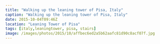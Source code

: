 ```yaml
---
title: "Walking up the leaning tower of Pisa, Italy"
caption: "Walking up the leaning tower of Pisa, Italy"
date: 2015-10-04T09:46Z
location: "Leaning Tower of Pisa"
tags: [italy,leaningtower, pisa, stairs]
image: /images/photos/2015/10/affbec6ed2a5b62aafc81d90c8acf07f.jpg
---
```

